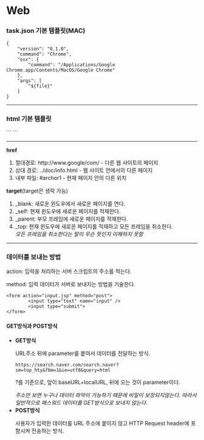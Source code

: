 # Web

<p><h3>task.json 기본 템플릿(MAC)</h3></p>

```
{
    "version": "0.1.0",
    "command": "Chrome",
    "osx": {
        "command": "/Applications/Google Chrome.app/Contents/MacOS/Google Chrome"
    },
    "args": [
        "${file}"
    ]
}
```

<hr>

<h3>html 기본 템플릿</h3>
```
<!DOCTYPE html>
<html>
    <head>
       <title>write your page title</title>
    </head>
    <body>
    </body>

</html>
```

<hr>
<p><b>href</b></p>
        <ol>
                <li>절대경로: http://www.google/com/ - 다른 웹 사이트의 페이지</li>
                <li>상대 경로: ../doc/info.html - 웹 사이트 안에서의 다른 페이지</li>
                <li>내부 파일: #archor1 - 현재 페이지 안의 다른 위치</li>
        </ol>
        <p><b>target</b>(target은 생략 가능)</p>
        <ol>
                <li>_blank: 새로운 윈도우에서 새로운 페이지를 연다.</li>
                <li>_self: 현재 윈도우에 새로운 페이지를 적재한다.</li>
                <li>_parent: 부모 프레임에 새로운 페이지를 적재한다.</li>
                <li>_top: 현재 윈도우에 새로운 페이지를 적재하고 모든 프레임을 취소한다.</li>
                <em>모든 프레임을 취소한다는 말이 무슨 뜻인지 이해하지 못함</em>
        </ol>

<hr>

<h3>데이터를 보내는 방법</h3>
<p>action: 입력을 처리하는 서버 스크립트의 주소를 적는다.</p>
<p>method: 입력 데이터가 서버로 보내지는 방법을 기술한다.</p>

```
<form action="input.jsp" method="post">
        <input type="text" name="input" />
        <input type="submit">
</form>
```
<p><h4>GET방식과 POST방식</h4></p>
<ul>
<li><b>GET방식</b></li>
<p>URL주소 뒤에 parameter를 붙여서 데이터를 전달하는 방식.</p>
  
```
https://search.naver.com/search.naver?sm=top_hty&fbm=1&ie=utf8&query=html
 ```
<p>?를 기준으로, 앞이 baseURL+localURL, 뒤에 오는 것이 parameter이다. </p>
<em>주소만 보면 누구나 데이터 파악이 가능하기 때문에 비밀이 보장되지않는다. 따라서 일반적으로 패스워드 데이터를 GET방식으로 보내지 않는다.</em>
<br>

<li><b>POST방식</b></li>
<p>사용자가 입력한 데이터를 URL 주소에 붙이지 않고 HTTP Request header에 포함시켜 전송하는 방식.</p>
</ul>
